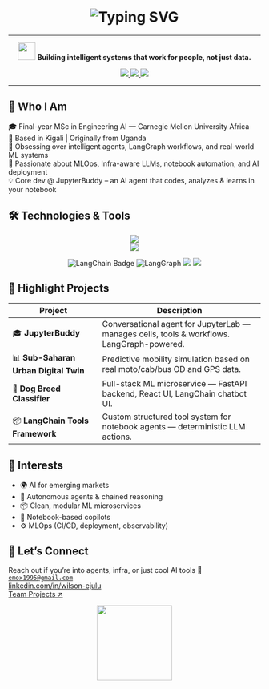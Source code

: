 <h1 align="center">
  <img src="https://readme-typing-svg.herokuapp.com?font=Fira+Code&weight=500&size=26&duration=3000&pause=1000&color=0EE6B7&center=true&vCenter=true&multiline=true&width=700&lines=Hi+there%2C+I'm+Wilson+Ejulu.;AI+%7C+ML+Engineer+%7C+Full-Stack+Model+Developer" alt="Typing SVG" />
</h1>

---

<p align="center">
  <img src="https://media.giphy.com/media/QssGEmpkyEOhBCb7e1/giphy.gif" width="35" /> 
  <strong>Building intelligent systems that work for people, not just data.</strong>
</p>

<p align="center">
  <a href="https://www.linkedin.com/in/wilson-ejulu/" target="_blank">
    <img src="https://img.shields.io/badge/LinkedIn-WilsonEjulu-0077B5?style=flat-square&logo=linkedin" />
  </a>
  <a href="mailto:emox1995@gmail.com" target="_blank">
    <img src="https://img.shields.io/badge/Gmail-emox1995@gmail.com-D14836?style=flat-square&logo=gmail&logoColor=white" />
  </a>
  <a href="https://huggingface.co/WilsonEjulu" target="_blank">
    <img src="https://img.shields.io/badge/HuggingFace-Wilson-yellow?style=flat-square&logo=huggingface&logoColor=black" />
  </a>
</p>

---

## 🧬 Who I Am

🎓 Final-year MSc in Engineering AI — Carnegie Mellon University Africa  
📍 Based in Kigali | Originally from Uganda  
🧠 Obsessing over intelligent agents, LangGraph workflows, and real-world ML systems  
💼 Passionate about MLOps, Infra-aware LLMs, notebook automation, and AI deployment  
💡 Core dev @ JupyterBuddy – an AI agent that codes, analyzes & learns in your notebook  

## 🛠️ Technologies & Tools

<p align="center">
  <img src="https://skillicons.dev/icons?i=python,typescript,react,fastapi,docker,kubernetes,git,github,vscode" /><br />
  <img src="https://skillicons.dev/icons?i=tensorflow,pytorch,jupyter,graphql,postman,linux" />
</p>

<p align="center">
  <img src="https://img.shields.io/badge/LangChain-%2300B3FF?style=flat-square&logo=data:image/svg+xml;base64,PHN2ZyB3aWR0aD0iMjAiIGhlaWdodD0iMjAiIHZpZXdCb3g9IjAgMCAyNCAyNCIgZmlsbD0ibm9uZSI+PHJlY3Qgd2lkdGg9IjI0IiBoZWlnaHQ9IjI0IiByeD0iMyIgc3R5bGU9ImZpbGw6I2ZmY2IwMDsiLz48L3N2Zz4=" alt="LangChain Badge" />
  <img src="https://img.shields.io/badge/LangGraph-%23FF9050?style=flat-square&logo=semanticrelease&logoColor=white" alt="LangGraph" />
  <img src="https://img.shields.io/badge/OpenAI%20API-%2300A67E?style=flat-square&logo=openai&logoColor=white" />
  <img src="https://img.shields.io/badge/MLflow-%2300B5B5?style=flat-square&logo=mlflow&logoColor=white" />
</p>


## 🚀 Highlight Projects

| Project | Description |
|--------|-------------|
| 🎓 **JupyterBuddy** | Conversational agent for JupyterLab — manages cells, tools & workflows. LangGraph-powered. |
| 📊 **Sub-Saharan Urban Digital Twin** | Predictive mobility simulation based on real moto/cab/bus OD and GPS data. |
| 🐶 **Dog Breed Classifier** | Full-stack ML microservice — FastAPI backend, React UI, LangChain chatbot UI. |
| 📦 **LangChain Tools Framework** | Custom structured tool system for notebook agents — deterministic LLM actions. |


## 🧠 Interests

- 🌍 AI for emerging markets  
- 🔗 Autonomous agents & chained reasoning  
- 📦 Clean, modular ML microservices  
- 🤖 Notebook-based copilots  
- ⚙️ MLOps (CI/CD, deployment, observability)


## 🤝 Let’s Connect

Reach out if you’re into agents, infra, or just cool AI tools 💬  
<a href="mailto:emox1995@gmail.com"><code>emox1995@gmail.com</code></a>  
<a href="https://www.linkedin.com/in/wilson-ejulu/">linkedin.com/in/wilson-ejulu</a>  
<a href="https://github.com/CMU-MSEAI-2025-CAP-JupyterTeam">Team Projects ↗</a>


<p align="center">
  <img src="https://media.tenor.com/kyeNbEEtXLIAAAAC/luffy-thumbs-up.gif" width="150"/>
</p>
